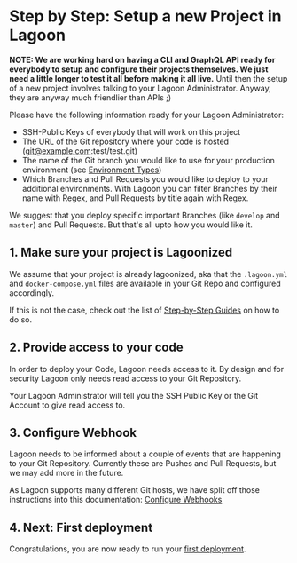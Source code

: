 # Step by Step: Setup a new Project in Lagoon

**NOTE: We are working hard on having a CLI and GraphQL API ready for everybody to setup and configure their projects themselves. We just need a little longer to test it all before making it all live.**
Until then the setup of a new project involves talking to your Lagoon Administrator. Anyway, they are anyway much friendlier than APIs ;)

Please have the following information ready for your Lagoon Administrator:

- SSH-Public Keys of everybody that will work on this project
- The URL of the Git repository where your code is hosted (git@example.com:test/test.git)
- The name of the Git branch you would like to use for your production environment (see [Environment Types](./environment_types.md))
- Which Branches and Pull Requests you would like to deploy to your additional environments. With Lagoon you can filter Branches by their name with Regex, and Pull Requests by title again with Regex.

We suggest that you deploy specific important Branches (like `develop` and `master`) and Pull Requests. But that's all upto how you would like it.

## 1. Make sure your project is Lagoonized

We assume that your project is already lagoonized, aka that the `.lagoon.yml` and `docker-compose.yml` files are available in your Git Repo and configured accordingly.

If this is not the case, check out the list of [Step-by-Step Guides](./index.md) on how to do so.

## 2. Provide access to your code

In order to deploy your Code, Lagoon needs access to it. By design and for security Lagoon only needs read access to your Git Repository.

Your Lagoon Administrator will tell you the SSH Public Key or the Git Account to give read access to.

## 3. Configure Webhook

Lagoon needs to be informed about a couple of events that are happening to your Git Repository. Currently these are Pushes and Pull Requests, but we may add more in the future.

As Lagoon supports many different Git hosts, we have split off those instructions into this documentation: [Configure Webhooks](./configure_webhooks.md)

## 4. Next: First deployment

Congratulations, you are now ready to run your [first deployment](./first_deployment.md).
